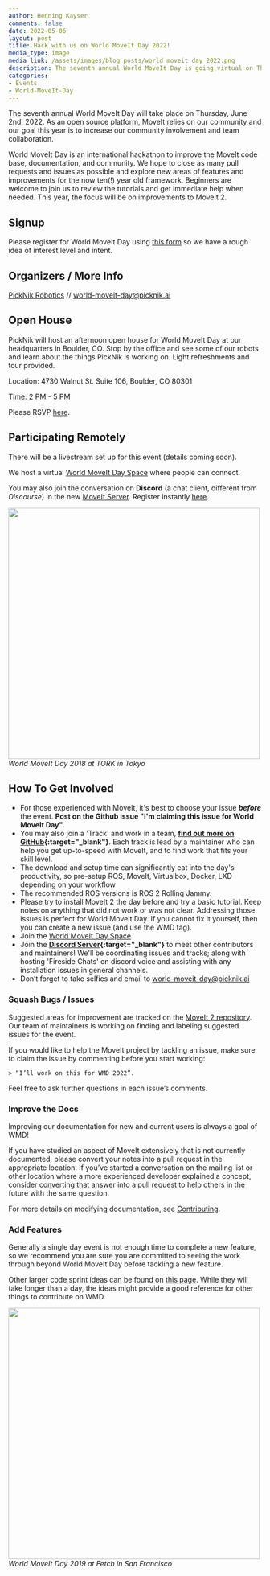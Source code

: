 ```yaml
---
author: Henning Kayser
comments: false
date: 2022-05-06
layout: post
title: Hack with us on World MoveIt Day 2022!
media_type: image
media_link: /assets/images/blog_posts/world_moveit_day_2022.png
description: The seventh annual World MoveIt Day is going virtual on Thursday, June 2nd, 2022
categories:
- Events
- World-MoveIt-Day
---
```


The seventh annual World MoveIt Day will take place on Thursday, June 2nd, 2022. As an open source platform, MoveIt relies on our community and our goal this year is to increase our community involvement and team collaboration.

World MoveIt Day is an international hackathon to improve the MoveIt code base, documentation, and community. We hope to close as many pull requests and issues as possible and explore new areas of features and improvements for the now ten(!) year old framework. Beginners are welcome to join us to review the tutorials and get immediate help when needed. This year, the focus will be on improvements to MoveIt 2.

## Signup

Please register for World MoveIt Day using [this form](https://forms.gle/BFrtLjvHYqpN1CKNA) so we have a rough idea of interest level and intent.

## Organizers / More Info

[PickNik Robotics](https://picknik.ai/) // world-moveit-day@picknik.ai

## Open House

PickNik will host an afternoon open house for World MoveIt Day at our headquarters in Boulder, CO. Stop by the office and see some of our robots and learn about the things PickNik is working on. Light refreshments and tour provided.

Location: 4730 Walnut St. Suite 106, Boulder, CO  80301

Time: 2 PM - 5 PM

Please RSVP [here](https://www.eventbrite.com/e/world-moveit-day-open-house-2022-tickets-354136540927).

## Participating Remotely

There will be a livestream set up for this event (details coming soon).

We host a virtual [World MoveIt Day Space](https://spatial.chat/s/lvo2imMkuDKkA8ZQ0r9Y) where people can connect.

You may also join the conversation on **Discord** (a chat client, different from *Discourse*) in the new [MoveIt Server](https://discord.gg/RrySut8). Register instantly [here](https://discord.gg/RrySut8).

<img src="/assets/images/wmd18/tokyo_os_wmd.jpg" width="500" style="margin-right:20px"/>
<i>World MoveIt Day 2018 at TORK in Tokyo</i>

## How To Get Involved

*   For those experienced with MoveIt, it's best to choose your issue ***before*** the event. **Post on the Github issue "I'm claiming this issue for World MoveIt Day".**
*   You may also join a 'Track' and work in a team, **[find out more on GitHub](https://github.com/ros-planning/moveit2/issues/1219){:target="_blank"}**. Each track is lead by a maintainer who can help you get up-to-speed with MoveIt, and to find work that fits your skill level.
*   The download and setup time can significantly eat into the day's productivity, so pre-setup ROS, MoveIt, Virtualbox, Docker, LXD depending on your workflow
*   The recommended ROS versions is ROS 2 Rolling Jammy.
*   Please try to install MoveIt 2 the day before and try a basic tutorial. Keep notes on anything that did not work or was not clear. Addressing those issues is perfect for World MoveIt Day. If you cannot fix it yourself, then you can create a new issue (and use the WMD tag).
*   Join the [World MoveIt Day Space](https://spatial.chat/s/lvo2imMkuDKkA8ZQ0r9Y)
*   Join the **[Discord Server](https://discord.com/invite/RrySut8){:target="_blank"}** to meet other contributors and maintainers! We'll be coordinating issues and tracks; along with hosting 'Fireside Chats' on discord voice and assisting with any installation issues in general channels.
*    Don’t forget to take selfies and email to <span style="text-decoration:underline;">world-moveit-day@picknik.ai</span>

### Squash Bugs / Issues

Suggested areas for improvement are tracked on the [MoveIt 2 repository](https://github.com/ros-planning/moveit2). Our team of maintainers is working on finding and labeling suggested issues for the event.

If you would like to help the MoveIt project by tackling an issue, make sure to claim the issue by commenting before you start working:

    > “I’ll work on this for WMD 2022”.

Feel free to ask further questions in each issue’s comments.

### Improve the Docs

Improving our documentation for new and current users is always a goal of WMD!

<!-- need to update for Moveit 2 tutorials when ready -->
<!-- Further needs for documentation and tutorials improvement can be found directly on the [moveit2_tutorials issue tracker](https://github.com/ros-planning/moveit2_tutorials/issues). -->

If you have studied an aspect of MoveIt extensively that is not currently documented, please convert your notes into a pull request in the appropriate location. If you’ve
started a conversation on the mailing list or other location where a more experienced developer explained a concept, consider converting that answer into a pull request
to help others in the future with the same question.

For more details on modifying documentation, see [Contributing](http://moveit.ros.org/documentation/contributing/).

### Add Features

Generally a single day event is not enough time to complete a new feature, so we recommend you are sure you are committed to seeing the work through beyond World MoveIt Day before tackling a new feature.

Other larger code sprint ideas can be found on [this page](http://moveit.ros.org/documentation/contributing/future_projects/).
While they will take longer than a day, the ideas might provide a good reference for other things to contribute on WMD.

<img src="/assets/images/blog_posts/wmd_2019/fetch.jpg" width="500" style="margin-right:20px"/>
<i>World MoveIt Day 2019 at Fetch in San Francisco</i>
